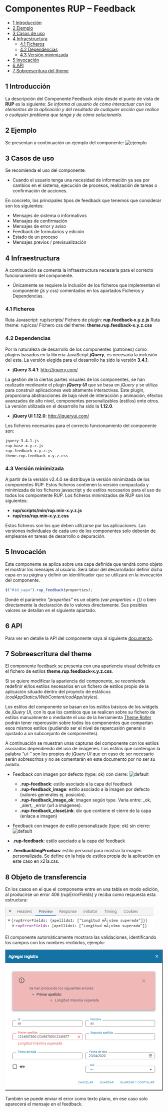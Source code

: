 # Componentes RUP – Feedback

<!-- MDTOC maxdepth:6 firsth1:1 numbering:0 flatten:0 bullets:1 updateOnSave:1 -->

   - [1   Introducción](#1-introducción)   
   - [2   Ejemplo](#2-ejemplo)   
   - [3   Casos de uso](#3-casos-de-uso)   
   - [4   Infraestructura](#4-infraestructura)   
      - [4.1 Ficheros](#4.1-ficheros)   
      - [4.2 Dependencias](#4.2-dependencias)   
      - [4.3 Versión minimizada](#4.3-versión-minimizada)   
   - [5   Invocación](#5-invocación)   
   - [6    API](#6-api)   
   - [7   Sobreescritura del theme](#7-sobreescritura-del-theme)   

<!-- /MDTOC -->

##  1	Introducción
La descripción del Componente Feedback visto desde el punto de vista de **RUP** es la siguiente:
*Se informa al usuario de cómo interactuar con los elementos de la aplicación y del resultado de cualquier acción que realice o cualquier problema que tenga y de cómo solucionarlo.*

##  2	Ejemplo
Se presentan a continuación un ejemplo del componente:
![ejemplo](img/rup.feedback_1.png)

##  3	Casos de uso
Se recomienda el uso del componente:
+	Cuando el usuario tenga una necesidad de información ya sea por cambios en el sistema, ejecución de procesos, realización de tareas o confirmación de acciones.

En concreto, los principales tipos de feedback que tenemos que considerar son los siguientes:
+	Mensajes de sistema o informativos
+	Mensajes de confirmación
+	Mensajes de error y aviso
+	Feedback de formularios y edición
+	Estado de un proceso
+	Mensajes previos / previsualización

##  4	Infraestructura
A continuación se comenta la infraestructura necesaria para el correcto funcionamiento del componente.
+	Únicamente se requiere la inclusión de los ficheros que implementan el componente *(js y css)* comentados en los apartados Ficheros y Dependencias.

### 4.1	Ficheros
Ruta Javascript: rup/scripts/
Fichero de plugin: **rup.feedback-x.y.z.js**
Ruta theme: rup/css/
Fichero css del theme: **theme.rup.feedback-x.y.z.css**

### 4.2	Dependencias
Por la naturaleza de desarrollo de los componentes (patrones) como plugins basados en la librería JavaScript ***jQuery***, es necesaria la inclusión del esta. La versión elegida para el desarrollo ha sido la versión **3.4.1**.
+	**jQuery 3.4.1**: http://jquery.com/

La gestión de la ciertas partes visuales de los componentes, se han realizado medieante el plugin ***jQuery UI*** que se basa en *jQuery* y se utiliza para construir aplicaciones web altamente interactivas. Este plugin, proporciona abstracciones de bajo nivel de interacción y animación, efectos avanzados de alto nivel, componentes personalizables (estilos) ente otros. La versión utilizada en el desarrollo ha sido la **1.12.0**.
+	**jQuery UI 1.12.0**: http://jqueryui.com/

Los ficheros necesarios para el correcto funcionamiento del componente son:

    jquery-3.4.1.js
    rup.base-x.y.z.js
    rup.feedback-x.y.z.js
    theme.rup.feedback-x.y.z.css

### 4.3	Versión minimizada
A partir de la versión v2.4.0 se distribuye la versión minimizada de los componentes RUP. Estos ficheros contienen la versión compactada y minimizada de los ficheros javascript y de estilos necesarios para el uso de todos los compontente RUP.
Los ficheros minimizados de RUP son los siguientes:
+	**rup/scripts/min/rup.min-x.y.z.js**
+	**rup/css/rup.min-x.y.z.css**

Estos ficheros son los que deben utilizarse por las aplicaciones. Las versiones individuales de cada uno de los componentes solo deberán de emplearse en tareas de desarrollo o depuración.

##  5	Invocación
Este componente se aplica sobre una capa definida que tendrá como objeto el mostrar los mensajes al usuario. Será labor del desarrollador definir dicha capa en su página y definir un identificador que se utilizará en la invocación del componente.
```javascript
$("#id_capa").rup_feedback(properties);
```
Donde el parámetro *“properties”* es un objeto *(var properties = {})* o bien directamente la declaración de lo valores directamente. Sus posibles valores se detallan en el siguiente apartado.

## 6	API

Para ver en detalle la API del componente vaya al siguiente [documento](../api/rup.feedback.md).

##  7	Sobreescritura del theme
El componente feedback se presenta con una apariencia visual definida en el fichero de estilos **theme.rup.feedback-x.y.z.css**.

Si se quiere modificar la apariencia del componente, se recomienda redefinir el/los estilos necesarios en un fichero de estilos propio de la aplicación situado dentro del proyecto de estáticos *(codAppStatics/WebContent/codApp/styles)*.

Los estilos del componente se basan en los estilos básicos de los widgets de *jQuery UI*, con lo que los cambios que se realicen sobre su fichero de estilos manualmente o mediante el uso de la herramienta [Theme Roller](http://jqueryui.com/themeroller/) podrán tener repercusión sobre todos los componentes que compartan esos mismos estilos (pudiendo ser el nivel de repercusión general o ajustado a un subconjunto de componentes).

A continuación se muestran unas capturas del componente con los estilos asociados dependiendo del uso de imágenes. Los estilos que contengan la palabra *“ui-“* son los propios de *jQuery UI* que en caso de ser necesario serán sobrescritos y no se comentarán en este documento por no ser su ámbito.

+	Feedback con imagen por defecto (type: ok) con cierre:
![default](img/rup.feedback_2.png)
	+	**.rup-feedback**: estilo asociado a la capa del feedback
	+	**.rup-feedback_image**: estilo asociado a la imagen por defecto (valores generales ej. posición).
	+	**.rup-feedback_image_ok**: imagen según type. Varia entre: _ok, _alert, _error (url a imágenes).
	+	**.rup-feedback_closeLink**: div que contiene el  cierre de la capa (enlace e imagen)

+	Feedback con imagen de estilo personalizado (type: ok) sin cierre:
![default](img/rup.feedback_3.png)
+	**.rup-feedback**: estilo asociado a la capa del feedback
+	**.feedbackImgPruebas**: estilo personal para mostrar la imagen personalizada. Se define en la hoja de estilos propia de la aplicación en este caso en x21a.css.

##  8	Objeto de transferencia

En los casos en el que el componente entre en una tabla en modo edición, al producirse un error 406 (rupErrorFields) y reciba como respuesta esta estructura:

![ejemplo](img/rup.feedback_4.png)

El componente automáticamente mostrara las validaciones, identificando los campos con los nombres recibidos, ejemplo:

![ejemplo](img/rup.feedback_5.png)

También se puede enviar el error como texto plano, en ese caso solo aparecerá el mensaje en el feedback.